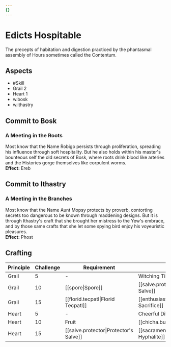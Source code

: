 ```yaml
---
{}
---
```

# Edicts Hospitable
The precepts of habitation and digestion practiced by the phantasmal assembly of Hours sometimes called the Contentum.
## Aspects
- #Skill
- Grail 2
- Heart 1
- w.bosk
- w.ithastry
## Commit to Bosk
### A Meeting in the Roots
Most know that the Name Robigo persists through proliferation, spreading his influence through soft hospitality. But he also holds within his master's bounteous self the old secrets of Bosk, where roots drink blood like arteries and the Histories gorge themselves like corpulent worms. <br>
**Effect:** Ereb
## Commit to Ithastry
### A Meeting in the Branches
Most know that the Name Aunt Mopsy protects by proverb, contorting secrets too dangerous to be known through maddening designs. But it is through Ithastry's craft that she brought her mistress to the Yew's embrace, and by those same crafts that she let some spying bird enjoy his voyeuristic pleasures.<br>
**Effect:** Phost

## Crafting
| Principle | Challenge | Requirement                            | Result                                             |
| --------- | --------- | -------------------------------------- | -------------------------------------------------- |
| Grail     | 5         | -                                      | Witching Tisane                                    |
| Grail     | 10        | [[spore\|Spore]]                       | [[salve.protector\|Protector's Salve]]             |
| Grail     | 15        | [[florid.tecpatl\|Florid Tecpatl]]     | [[enthusiastic.sacrifice\|Enthusiastic Sacrifice]] |
| Heart     | 5         | -                                      | Cheerful Ditty                                     |
| Heart     | 10        | Fruit                                  | [[chicha.bullido\|Chicha Bullido]]                 |
| Heart     | 15        | [[salve.protector\|Protector's Salve]] | [[sacrament.hyphalite\|Sacrament Hyphalite]]       |
